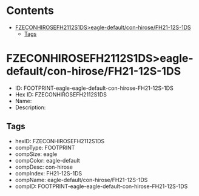 



Contents
========

* [FZECONHIROSEFH2112S1DS>eagle-default/con-hirose/FH21-12S-1DS](#fzeconhirosefh2112s1dseagle-defaultcon-hirosefh21-12s-1ds)
	* [Tags](#tags)

# FZECONHIROSEFH2112S1DS>eagle-default/con-hirose/FH21-12S-1DS

- ID: FOOTPRINT-eagle-eagle-default-con-hirose-FH21-12S-1DS
- Hex ID: FZECONHIROSEFH2112S1DS
- Name: 
- Description: 

## Tags

- hexID: FZECONHIROSEFH2112S1DS
- oompType: FOOTPRINT
- oompSize: eagle
- oompColor: eagle-default
- oompDesc: con-hirose
- oompIndex: FH21-12S-1DS
- oompName: eagle-default/con-hirose/FH21-12S-1DS
- oompID: FOOTPRINT-eagle-eagle-default-con-hirose-FH21-12S-1DS
